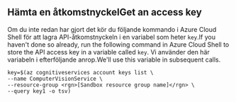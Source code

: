 ## <a name="get-an-access-key"></a><span data-ttu-id="61fff-101">Hämta en åtkomstnyckel</span><span class="sxs-lookup"><span data-stu-id="61fff-101">Get an access key</span></span>

<span data-ttu-id="61fff-102">Om du inte redan har gjort det kör du följande kommando i Azure Cloud Shell för att lagra API-åtkomstnyckeln i en variabel som heter `key`.</span><span class="sxs-lookup"><span data-stu-id="61fff-102">If you haven't done so already, run the following command in Azure Cloud Shell to store the API access key in a variable called `key`.</span></span> <span data-ttu-id="61fff-103">Vi använder den här variabeln i efterföljande anrop.</span><span class="sxs-lookup"><span data-stu-id="61fff-103">We'll use this variable in subsequent calls.</span></span>

```azurecli
key=$(az cognitiveservices account keys list \
--name ComputerVisionService \
--resource-group <rgn>[Sandbox resource group name]</rgn> \
--query key1 -o tsv)
```
